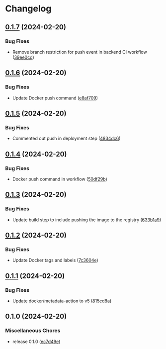 # Changelog

## [0.1.7](https://github.com/elijah-onchwari/everbyte/compare/v0.1.6...v0.1.7) (2024-02-20)


### Bug Fixes

* Remove branch restriction for push event in backend CI workflow ([39ee0cd](https://github.com/elijah-onchwari/everbyte/commit/39ee0cd9609a980fc0d10a7a1828ea7b7af70c95))

## [0.1.6](https://github.com/elijah-onchwari/everbyte/compare/v0.1.5...v0.1.6) (2024-02-20)


### Bug Fixes

* Update Docker push command ([e8af709](https://github.com/elijah-onchwari/everbyte/commit/e8af70994a928df6691e933bb2727b3baf9e5d43))

## [0.1.5](https://github.com/elijah-onchwari/everbyte/compare/v0.1.4...v0.1.5) (2024-02-20)


### Bug Fixes

* Commented out push in deployment step ([4834dc6](https://github.com/elijah-onchwari/everbyte/commit/4834dc6021cc1344851116d6b2cd6276bf34305f))

## [0.1.4](https://github.com/elijah-onchwari/everbyte/compare/v0.1.3...v0.1.4) (2024-02-20)


### Bug Fixes

* Docker push command in workflow ([50df29b](https://github.com/elijah-onchwari/everbyte/commit/50df29b489b66fae3d66b898cf269e86d215a43d))

## [0.1.3](https://github.com/elijah-onchwari/everbyte/compare/v0.1.2...v0.1.3) (2024-02-20)


### Bug Fixes

* Update build step to include pushing the image to the registry ([633b1a9](https://github.com/elijah-onchwari/everbyte/commit/633b1a9d333905d37997a6c0ba768933f6f0b4f9))

## [0.1.2](https://github.com/elijah-onchwari/everbyte/compare/v0.1.1...v0.1.2) (2024-02-20)


### Bug Fixes

* Update Docker tags and labels ([7c3604e](https://github.com/elijah-onchwari/everbyte/commit/7c3604eb95f298a975d42fa25d177074ee0ac84e))

## [0.1.1](https://github.com/elijah-onchwari/everbyte/compare/v0.1.0...v0.1.1) (2024-02-20)


### Bug Fixes

* Update docker/metadata-action to v5 ([815cd8a](https://github.com/elijah-onchwari/everbyte/commit/815cd8a1433d95153ff58200eab92b8d2a593d23))

## 0.1.0 (2024-02-20)


### Miscellaneous Chores

* release 0.1.0 ([ec7d49e](https://github.com/elijah-onchwari/everbyte/commit/ec7d49e08af27302496ecaa94e7ec3794f242e3d))
